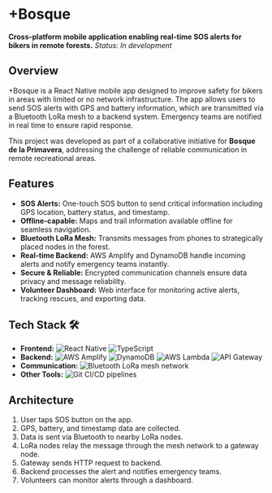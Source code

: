 # +Bosque

**Cross-platform mobile application enabling real-time SOS alerts for bikers in remote forests.** 
*Status: In development*

## Overview
+Bosque is a React Native mobile app designed to improve safety for bikers in areas with limited or no network infrastructure. The app allows users to send SOS alerts with GPS and battery information, which are transmitted via a Bluetooth LoRa mesh to a backend system. Emergency teams are notified in real time to ensure rapid response.

This project was developed as part of a collaborative initiative for **Bosque de la Primavera**, addressing the challenge of reliable communication in remote recreational areas.

## Features
- **SOS Alerts:** One-touch SOS button to send critical information including GPS location, battery status, and timestamp.
- **Offline-capable:** Maps and trail information available offline for seamless navigation.
- **Bluetooth LoRa Mesh:** Transmits messages from phones to strategically placed nodes in the forest.
- **Real-time Backend:** AWS Amplify and DynamoDB handle incoming alerts and notify emergency teams instantly.
- **Secure & Reliable:** Encrypted communication channels ensure data privacy and message reliability.
- **Volunteer Dashboard:** Web interface for monitoring active alerts, tracking rescues, and exporting data.

## Tech Stack 🛠️
- **Frontend:** ![React Native](https://img.shields.io/badge/React%20Native-20232A?style=flat&logo=react&logoColor=61DAFB) ![TypeScript](https://img.shields.io/badge/TypeScript-007ACC?style=flat&logo=typescript&logoColor=white)
- **Backend:** ![AWS Amplify](https://img.shields.io/badge/AWS%20Amplify-FF9900?style=flat&logo=aws-amplify&logoColor=white) ![DynamoDB](https://img.shields.io/badge/DynamoDB-4053D6?style=flat&logo=amazon-dynamodb&logoColor=white) ![AWS Lambda](https://img.shields.io/badge/AWS%20Lambda-FF9900?style=flat&logo=aws-lambda&logoColor=white) ![API Gateway](https://img.shields.io/badge/API%20Gateway-FF4F8B?style=flat&logo=amazon-api-gateway&logoColor=white)
- **Communication:** ![Bluetooth](https://img.shields.io/badge/Bluetooth-0082FC?style=flat&logo=bluetooth&logoColor=white) LoRa mesh network
- **Other Tools:** ![Git](https://img.shields.io/badge/Git-F05032?style=flat&logo=git&logoColor=white) CI/CD pipelines

## Architecture
1. User taps SOS button on the app.
2. GPS, battery, and timestamp data are collected.
3. Data is sent via Bluetooth to nearby LoRa nodes.
4. LoRa nodes relay the message through the mesh network to a gateway node.
5. Gateway sends HTTP request to backend.
6. Backend processes the alert and notifies emergency teams.
7. Volunteers can monitor alerts through a dashboard.